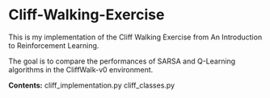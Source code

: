 # Cliff-Walking-Exercise

This is my implementation of the Cliff Walking Exercise from An Introduction to Reinforcement Learning.

The goal is to compare the performances of SARSA and Q-Learning algorithms in the CliffWalk-v0 environment.

**Contents:**
cliff_implementation.py
cliff_classes.py
